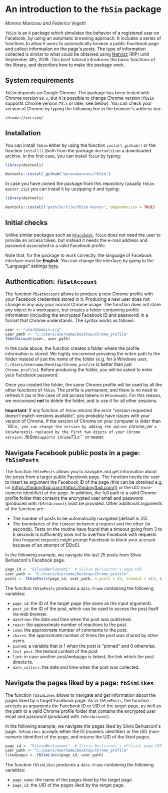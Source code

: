 
# An introduction to the ```fbSim``` package

*Moreno Mancosu and Federico Vegetti*


```fbSim``` is an ```R``` package which simulates the behavior of a registered user on Facebook, by using an automatic browsing approach. It includes a series of functions to allow ```R``` users to automatically browse a public Facebook page and collect information on the page's posts. The type of information collected is similar to what could be obtained using [Netvizz](https://wiki.digitalmethods.net/Dmi/ToolNetvizz) (RIP) until September 4th, 2019. This brief tutorial introduces the basic functions of the library, and describes how to make the package work.

## System requirements

```fbSim``` depends on Google Chrome. The package has been tested with Chrome version ```80.x```, but it is possible to change Chrome version (```fbSim``` supports Chrome version ```73.x``` or later, see below). You can check your version of Chrome by typing the following line in the browser's address bar:

```{bash eval = FALSE}
chrome://version/
```

## Installation

You can install ```fbSim``` either by using the function ```install_github()``` or the function ```install()``` (both from the package ```devtools```) on a downloaded archive. In the first case, you can install ```fbSim``` by typing:

```r
library(devtools)

devtools::install_github("morenomancosu/fbSim")
```

In case you have cloned the package from this repository (usually ```fbSim-master.zip```) you can install it by unzipping it and typing:

```r
library(devtools)

devtools::install("path/to/file/fbSim-master", dependencies = TRUE)
```

## Initial checks

Unlike similar packages such as [```RFacebook```](https://cran.r-project.org/web/packages/Rfacebook/Rfacebook.pdf), ```fbSim``` does not need the user to provide an access token, but instead it needs the e-mail address and password associated to a valid Facebook profile. 

Note that, for the package to work correctly, the language of Facebook interface must be **English**. You can change the interface by going to the "Language" settings [here](https://www.facebook.com/settings?tab=language). 


## Authentication: ```fbSetAccount```

The function ```fbSetAccount``` allows to produce a new Chrome profile with your Facebook credentials stored in it. Producing a new user does not change in any way your normal Chrome usage. The function does not store any object in ```R``` workspace, but creates a folder containing profile information (including the encrypted Facebook ID and password) in a format that Chrome understands. The syntax works as follows:

```r
user <- "user@domain.org"
user_path <- "C:/Users/Username/Desktop/Chrome_profile"
fbSetAccount(user, user_path)
```

In the code above, the function creates a folder where the profile information is stored. We highly reccomend providing the entire path to the folder instead of just the name of the folder (e.g. for a Windows user, ```C:/Users/Username/Desktop/Chrome_profile``` is better than just ```Chrome_profile```). Before producing the folder, you will be asked to enter your Facebook password. 

Once you created the folder, the same Chrome profile will be used by all the other functions of ```fbSim```. The profile is permanent, and there is no need to refresh it (as in the case of old access tokens in ```RFacebook```). For this reason, we reccomand **not** to delete the folder, and to use it for all other sessions.

**Important**: If any function of ```fbSim``` returns the error "version requested doesn't match versions available", you probably have issues with your version of Chrome. If the version of Chrome on your computer is older than ``80.x```, you can change the version by adding the option ```chrome_ver = xx``` (where ```xx``` is replaced by the first two digits of your Chrome version). ```fbSim``` supports Chrome ```73.x``` or newer.

## Navigate Facebook public posts in a page: ```fbSimPosts```

The function ```fbSimPosts``` allows you to navigate and get information about the posts from a target public Facebook page. The function needs the user to insert as argument the Facebook ID of the page (this can be obtained e.g. on [https://findmyfbid.com/](https://findmyfbid.com/)) or the UID (non-numeric identifier) of the page. In addition, the full path to a valid Chrome profile folder that contains the encrypted user email and password (produced with ```fbSetAccount```) must be provided. Other additional arguments of the function are:

- The number of posts to be automatically navigated (default is 25).
- The boundaries of the ```timeout``` between a request and the other (in seconds). Tests on the routine have found that a timeout going from 3 to 6 seconds is sufficiently slow not to overflow Facebook with requests (too frequent requests might prompt Facebook to block your account because of an attempt of DDoS).

In the following example, we navigate the last 25 posts from Silvio Berlusconi's Facebook page.

```r
page_id <- "SilvioBerlusconi"  # Silvio Berlusconi's page UID
user_path <- "C:/Users/Username/Desktop/Chrome_profile"
posts <- fbSimPosts(page_id, user_path, n_posts = 25, timeout = c(3, 6))
```

The function ```fbSimPosts``` produces a ```data.frame``` containing the following variables:

- ```page_id```: the ID of the target page (the same as the input argument).
- ```post_id```: the ID of the post, which can be used to access the post itself via web browser.
- ```datetime```: the date and time when the post was published.
- ```react```: the approximate number of reactions to the post.
- ```comm```: the approximate number of comments to the post.
- ```shares```: the approximate number of times the post was shared by other users.
- ```pinned```: a variable that is 1 when the post is "pinned" and 0 otherwise.
- ```text_post```: the textual content of the post.
- ```link```: in case another post/webpage is linked, the link which the post directs to.
- ```date_collect```: the date and time when the post was collected.


## Navigate the pages liked by a page: ```fbSimLikes```

The function ```fbSimLikes``` allows to navigate and get information about the pages liked by a target Facebook page. As in ```fbSimPosts```, the function accepts as arguments the Facebook ID or UID of the target page, as well as the path to a valid Chrome profile folder that contains the encrypted user email and password (produced with ```fbSetAccount```).

In the following example, we navigate the pages liked by Silvio Berlusconi's page. ```fbSimLikes``` accepts either the ID (numeric identifier) or the UID (non-numeric identifier) of the page, and returns the UID of the liked pages.

```r
page_id <- "SilvioBerlusconi"  # Silvio Berlusconi's official page UID
user_path <- "C:/Users/Username/Desktop/Chrome_profile"
likedpages <- fbSimLikes(page_id, user_path)
```

The function ```fbSimLikes``` produces a ```data.frame``` containing the following variables:

- ```page_name```: the name of the pages liked by the target page.
- ```page_id```: the UID of the pages liked by the target page.
